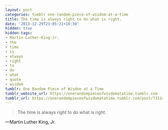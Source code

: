 ```yaml
---
layout: post
categories: tumblr one-random-piece-of-wisdom-at-a-time
title: The time is always right to do what is right.
date: '2013-12-29T23:05:21+10:30'
hidden: true
hidden-tags:
- Martin-Luther-King-Jr.
- the
- time
- is
- always
- right
- to
- do
- what
- quote
- wisdom
tumblr: One Random Piece of Wisdom at a Time
tumblr_website_url: https://onerandompieceofwisdomatatime.tumblr.com
tumblr_url: https://onerandompieceofwisdomatatime.tumblr.com/post/71514466921/the-time-is-always-right-to-do-what-is-right
---
```

> The time is always right to do what is right.

—Martin Luther King, Jr.
